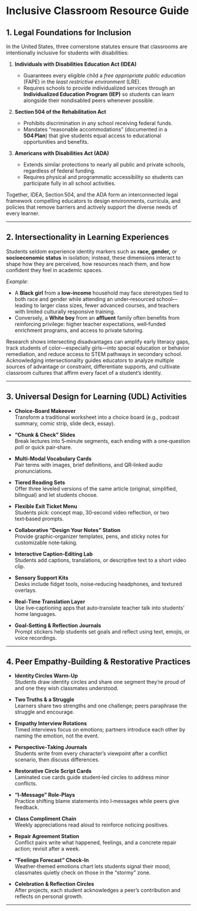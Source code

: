 # Inclusive Classroom Resource Guide

## 1. Legal Foundations for Inclusion

In the United States, three cornerstone statutes ensure that classrooms are intentionally inclusive for students with disabilities:

1. **Individuals with Disabilities Education Act (IDEA)**  
   - Guarantees every eligible child a *free appropriate public education* (FAPE) in the *least restrictive environment* (LRE).  
   - Requires schools to provide individualized services through an **Individualized Education Program (IEP)** so students can learn alongside their nondisabled peers whenever possible.

2. **Section 504 of the Rehabilitation Act**  
   - Prohibits discrimination in any school receiving federal funds.  
   - Mandates “reasonable accommodations” (documented in a **504 Plan**) that give students equal access to educational opportunities and benefits.

3. **Americans with Disabilities Act (ADA)**  
   - Extends similar protections to nearly all public and private schools, regardless of federal funding.  
   - Requires physical and programmatic accessibility so students can participate fully in all school activities.

Together, IDEA, Section 504, and the ADA form an interconnected legal framework compelling educators to design environments, curricula, and policies that remove barriers and actively support the diverse needs of every learner.

---

## 2. Intersectionality in Learning Experiences

Students seldom experience identity markers such as **race, gender,** or **socioeconomic status** in isolation; instead, these dimensions interact to shape how they are perceived, how resources reach them, and how confident they feel in academic spaces.

*Example:*  
- A **Black girl** from a **low‑income** household may face stereotypes tied to both race and gender while attending an under‑resourced school—leading to larger class sizes, fewer advanced courses, and teachers with limited culturally responsive training.  
- Conversely, a **White boy** from an **affluent** family often benefits from reinforcing privilege: higher teacher expectations, well‑funded enrichment programs, and access to private tutoring.

Research shows intersecting disadvantages can amplify early literacy gaps, track students of color—especially girls—into special education or behavior remediation, and reduce access to STEM pathways in secondary school. Acknowledging intersectionality guides educators to analyze multiple sources of advantage or constraint, differentiate supports, and cultivate classroom cultures that affirm every facet of a student’s identity.

---

## 3. Universal Design for Learning (UDL) Activities

- **Choice‑Board Makeover**  
  Transform a traditional worksheet into a choice board (e.g., podcast summary, comic strip, slide deck, essay).

- **“Chunk & Check” Slides**  
  Break lectures into 5‑minute segments, each ending with a one‑question poll or quick pair‑share.

- **Multi‑Modal Vocabulary Cards**  
  Pair terms with images, brief definitions, and QR‑linked audio pronunciations.

- **Tiered Reading Sets**  
  Offer three leveled versions of the same article (original, simplified, bilingual) and let students choose.

- **Flexible Exit Ticket Menu**  
  Students pick: concept map, 30‑second video reflection, or two text‑based prompts.

- **Collaborative “Design Your Notes” Station**  
  Provide graphic‑organizer templates, pens, and sticky notes for customizable note‑taking.

- **Interactive Caption‑Editing Lab**  
  Students add captions, translations, or descriptive text to a short video clip.

- **Sensory Support Kits**  
  Desks include fidget tools, noise‑reducing headphones, and textured overlays.

- **Real‑Time Translation Layer**  
  Use live‑captioning apps that auto‑translate teacher talk into students’ home languages.

- **Goal‑Setting & Reflection Journals**  
  Prompt stickers help students set goals and reflect using text, emojis, or voice recordings.

---

## 4. Peer Empathy‑Building & Restorative Practices

- **Identity Circles Warm‑Up**  
  Students draw identity circles and share one segment they’re proud of and one they wish classmates understood.

- **Two Truths & a Struggle**  
  Learners share two strengths and one challenge; peers paraphrase the struggle and encourage.

- **Empathy Interview Rotations**  
  Timed interviews focus on emotions; partners introduce each other by naming the emotion, not the event.

- **Perspective‑Taking Journals**  
  Students write from every character’s viewpoint after a conflict scenario, then discuss differences.

- **Restorative Circle Script Cards**  
  Laminated cue cards guide student‑led circles to address minor conflicts.

- **“I‑Message” Role‑Plays**  
  Practice shifting blame statements into I‑messages while peers give feedback.

- **Class Compliment Chain**  
  Weekly appreciations read aloud to reinforce noticing positives.

- **Repair Agreement Station**  
  Conflict pairs write what happened, feelings, and a concrete repair action; revisit after a week.

- **“Feelings Forecast” Check‑In**  
  Weather‑themed emotions chart lets students signal their mood; classmates quietly check on those in the “stormy” zone.

- **Celebration & Reflection Circles**  
  After projects, each student acknowledges a peer’s contribution and reflects on personal growth.

---
